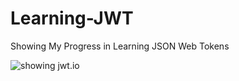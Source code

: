# Learning-JWT
Showing My Progress in Learning JSON Web Tokens

![showing jwt.io](https://i.imgur.com/SwYcQtD.png)
